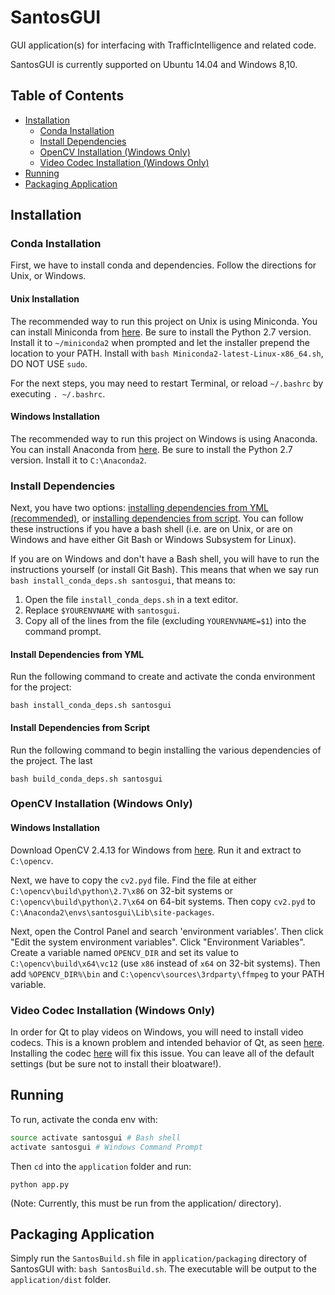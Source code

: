 # SantosGUI

GUI application(s) for interfacing with TrafficIntelligence and related code.

SantosGUI is currently supported on Ubuntu 14.04 and Windows 8,10.

## Table of Contents

- [Installation](#installation)
  - [Conda Installation](#conda-installation)
  - [Install Dependencies](#install-dependencies)
  - [OpenCV Installation (Windows Only)](#opencv-installation-windows-only)
  - [Video Codec Installation (Windows Only)](#video-codec-installation-windows-only)
- [Running](#running)
- [Packaging Application](#packaging-application)

## Installation

### Conda Installation

First, we have to install conda and dependencies. Follow the directions for Unix, or Windows.

#### Unix Installation

The recommended way to run this project on Unix is using Miniconda. You can install Miniconda from [here](https://conda.io/miniconda.html). Be sure to install the Python 2.7 version. Install it to `~/miniconda2` when prompted and let the installer prepend the location to your PATH. Install with `bash Miniconda2-latest-Linux-x86_64.sh`, DO NOT USE `sudo`. 

For the next steps, you may need to restart Terminal, or reload `~/.bashrc` by executing `. ~/.bashrc`.

#### Windows Installation

The recommended way to run this project on Windows is using Anaconda. You can install Anaconda from [here](https://www.continuum.io/downloads#windows). Be sure to install the Python 2.7 version. Install it to `C:\Anaconda2`.

### Install Dependencies

Next, you have two options: [installing dependencies from YML (recommended)](#install-dependencies-from-yml), or [installing dependencies from script](#install-dependencies-from-script). You can follow these instructions if you have a bash shell (i.e. are on Unix, or are on Windows and have either Git Bash or Windows Subsystem for Linux).

If you are on Windows and don't have a Bash shell, you will have to run the instructions yourself (or install Git Bash). This means that when we say run `bash install_conda_deps.sh santosgui`, that means to:

1. Open the file `install_conda_deps.sh` in a text editor.
2. Replace `$YOURENVNAME` with `santosgui`.
3. Copy all of the lines from the file (excluding `YOURENVNAME=$1`) into the command prompt.

#### Install Dependencies from YML

Run the following command to create and activate the conda environment for the project:

```
bash install_conda_deps.sh santosgui
```

#### Install Dependencies from Script

Run the following command to begin installing the various dependencies of the project. The last

```
bash build_conda_deps.sh santosgui
```

### OpenCV Installation (Windows Only)

#### Windows Installation

Download OpenCV 2.4.13 for Windows from [here](https://sourceforge.net/projects/opencvlibrary/files/opencv-win/2.4.13/opencv-2.4.13.exe/download). Run it and extract to `C:\opencv`.

Next, we have to copy the `cv2.pyd` file. Find the file at either `C:\opencv\build\python\2.7\x86` on 32-bit systems or `C:\opencv\build\python\2.7\x64` on 64-bit systems. Then copy `cv2.pyd` to `C:\Anaconda2\envs\santosgui\Lib\site-packages`.

Next, open the Control Panel and search 'environment variables'. Then click "Edit the system environment variables". Click "Environment Variables". Create a variable named `OPENCV_DIR` and set its value to `C:\opencv\build\x64\vc12` (use `x86` instead of `x64` on 32-bit systems). Then add `%OPENCV_DIR%\bin` and `C:\opencv\sources\3rdparty\ffmpeg` to your PATH variable.

### Video Codec Installation (Windows Only)

In order for Qt to play videos on Windows, you will need to install video codecs. This is a known problem and intended behavior of Qt, as seen [here](https://bugreports.qt.io/browse/QTBUG-51692). Installing the codec [here](http://www.codecguide.com/download_k-lite_codec_pack_basic.htm) will fix this issue. You can leave all of the default settings (but be sure not to install their bloatware!).

## Running

To run, activate the conda env with:

```bash
source activate santosgui # Bash shell
activate santosgui # Windows Command Prompt
```

Then `cd` into the `application` folder and run:

```
python app.py
```

(Note: Currently, this must be run from the application/ directory).

## Packaging Application

Simply run the `SantosBuild.sh` file in `application/packaging` directory of SantosGUI with: `bash SantosBuild.sh`. The executable will be output to the `application/dist` folder.

